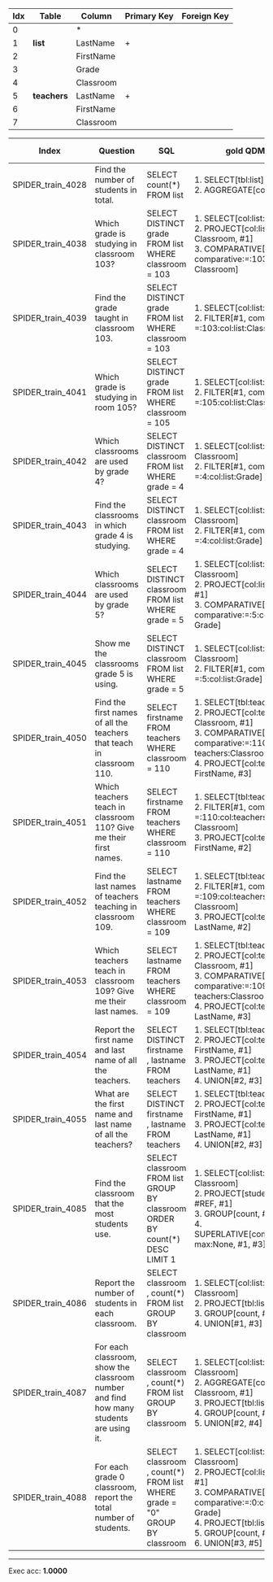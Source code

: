  | Idx | Table      | Column | Primary Key | Foreign Key | 
 | ----------- | ----------- | ----------- | ----------- | ----------- | 
  | 0 |  | * |   |   | 
 | 1 | **list** | LastName | + |   | 
 | 2 |   | FirstName |   |   | 
 | 3 |   | Grade |   |   | 
 | 4 |   | Classroom |   |   | 
 | 5 | **teachers** | LastName | + |   | 
 | 6 |   | FirstName |   |   | 
 | 7 |   | Classroom |   |   | 
 
  | Index | Question  | SQL | gold QDMR | pred QDMR | Exec | SQL hardness |
  | ----------- | ----------- | ----------- |  ----------- | ----------- | ----------- | ----------- | 
 | SPIDER_train_4028 | Find the number of students in total. | SELECT count(*) FROM list | 1. SELECT[tbl:​list] <br>2. AGGREGATE[count, #1] <br> | 1. SELECT[tbl:​list] <br>2. AGGREGATE[count, #1] <br> | + | easy | 
  | SPIDER_train_4038 | Which grade is studying in classroom 103? | SELECT DISTINCT grade FROM list WHERE classroom  =  103 | 1. SELECT[col:​list:​Grade] <br>2. PROJECT[col:​list:​Classroom, #1] <br>3. COMPARATIVE[#1, #2, comparative:​=:​103:​col:​list:​Classroom] <br> | 1. SELECT[col:​list:​Grade] <br>2. PROJECT[col:​list:​Classroom, #1] <br>3. COMPARATIVE[#1, #2, comparative:​=:​103:​col:​list:​Classroom] <br> | + | easy | 
  | SPIDER_train_4039 | Find the grade taught in classroom 103. | SELECT DISTINCT grade FROM list WHERE classroom  =  103 | 1. SELECT[col:​list:​Grade] <br>2. FILTER[#1, comparative:​=:​103:​col:​list:​Classroom] <br> | 1. SELECT[col:​list:​Grade] <br>2. COMPARATIVE[#1, #1, comparative:​=:​103:​col:​list:​Classroom] <br> | + | easy | 
  | SPIDER_train_4041 | Which grade is studying in room 105? | SELECT DISTINCT grade FROM list WHERE classroom  =  105 | 1. SELECT[col:​list:​Grade] <br>2. FILTER[#1, comparative:​=:​105:​col:​list:​Classroom] <br> | 1. SELECT[col:​list:​Grade] <br>2. COMPARATIVE[#1, #1, comparative:​=:​105:​col:​list:​Classroom] <br> | + | easy | 
  | SPIDER_train_4042 | Which classrooms are used by grade 4? | SELECT DISTINCT classroom FROM list WHERE grade  =  4 | 1. SELECT[col:​list:​Classroom] <br>2. FILTER[#1, comparative:​=:​4:​col:​list:​Grade] <br> | 1. SELECT[col:​list:​Classroom] <br>2. COMPARATIVE[#1, #1, comparative:​=:​4:​col:​list:​Grade] <br> | + | easy | 
  | SPIDER_train_4043 | Find the classrooms in which grade 4 is studying. | SELECT DISTINCT classroom FROM list WHERE grade  =  4 | 1. SELECT[col:​list:​Classroom] <br>2. FILTER[#1, comparative:​=:​4:​col:​list:​Grade] <br> | 1. SELECT[col:​list:​Classroom] <br>2. COMPARATIVE[#1, #1, comparative:​=:​4:​col:​list:​Grade] <br> | + | easy | 
  | SPIDER_train_4044 | Which classrooms are used by grade 5? | SELECT DISTINCT classroom FROM list WHERE grade  =  5 | 1. SELECT[col:​list:​Classroom] <br>2. PROJECT[col:​list:​Grade, #1] <br>3. COMPARATIVE[#1, #2, comparative:​=:​5:​col:​list:​Grade] <br> | 1. SELECT[col:​list:​Classroom] <br>2. PROJECT[col:​list:​Grade, #1] <br>3. COMPARATIVE[#1, #2, comparative:​=:​5:​col:​list:​Grade] <br> | + | easy | 
  | SPIDER_train_4045 | Show me the classrooms grade 5 is using. | SELECT DISTINCT classroom FROM list WHERE grade  =  5 | 1. SELECT[col:​list:​Classroom] <br>2. FILTER[#1, comparative:​=:​5:​col:​list:​Grade] <br> | 1. SELECT[col:​list:​Classroom] <br>2. COMPARATIVE[#1, #1, comparative:​=:​5:​col:​list:​Grade] <br> | + | easy | 
  | SPIDER_train_4050 | Find the first names of all the teachers that teach in classroom 110. | SELECT firstname FROM teachers WHERE classroom  =  110 | 1. SELECT[tbl:​teachers] <br>2. PROJECT[col:​teachers:​Classroom, #1] <br>3. COMPARATIVE[#1, #2, comparative:​=:​110:​col:​teachers:​Classroom] <br>4. PROJECT[col:​teachers:​FirstName, #3] <br> | 1. SELECT[tbl:​teachers] <br>2. PROJECT[col:​teachers:​Classroom, #1] <br>3. COMPARATIVE[#1, #2, comparative:​=:​110:​col:​teachers:​Classroom] <br>4. PROJECT[col:​teachers:​FirstName, #3] <br> | + | easy | 
  | SPIDER_train_4051 | Which teachers teach in classroom 110? Give me their first names. | SELECT firstname FROM teachers WHERE classroom  =  110 | 1. SELECT[tbl:​teachers] <br>2. FILTER[#1, comparative:​=:​110:​col:​teachers:​Classroom] <br>3. PROJECT[col:​teachers:​FirstName, #2] <br> | 1. SELECT[tbl:​teachers] <br>2. COMPARATIVE[#1, #1, comparative:​=:​110:​col:​teachers:​Classroom] <br>3. PROJECT[col:​teachers:​FirstName, #2] <br> | + | easy | 
  | SPIDER_train_4052 | Find the last names of teachers teaching in classroom 109. | SELECT lastname FROM teachers WHERE classroom  =  109 | 1. SELECT[tbl:​teachers] <br>2. FILTER[#1, comparative:​=:​109:​col:​teachers:​Classroom] <br>3. PROJECT[col:​teachers:​LastName, #2] <br> | 1. SELECT[tbl:​teachers] <br>2. COMPARATIVE[#1, #1, comparative:​=:​109:​col:​teachers:​Classroom] <br>3. PROJECT[col:​teachers:​LastName, #2] <br> | + | easy | 
  | SPIDER_train_4053 | Which teachers teach in classroom 109? Give me their last names. | SELECT lastname FROM teachers WHERE classroom  =  109 | 1. SELECT[tbl:​teachers] <br>2. PROJECT[col:​teachers:​Classroom, #1] <br>3. COMPARATIVE[#1, #2, comparative:​=:​109:​col:​teachers:​Classroom] <br>4. PROJECT[col:​teachers:​LastName, #3] <br> | 1. SELECT[tbl:​teachers] <br>2. PROJECT[col:​teachers:​Classroom, #1] <br>3. COMPARATIVE[#1, #2, comparative:​=:​109:​col:​teachers:​Classroom] <br>4. PROJECT[col:​teachers:​LastName, #3] <br> | + | easy | 
  | SPIDER_train_4054 | Report the first name and last name of all the teachers. | SELECT DISTINCT firstname ,  lastname FROM teachers | 1. SELECT[tbl:​teachers] <br>2. PROJECT[col:​teachers:​FirstName, #1] <br>3. PROJECT[col:​teachers:​LastName, #1] <br>4. UNION[#2, #3] <br> | 1. SELECT[tbl:​teachers] <br>2. PROJECT[col:​teachers:​FirstName, #1] <br>3. PROJECT[col:​teachers:​LastName, #1] <br>4. UNION[#2, #3] <br> | + | medium | 
  | SPIDER_train_4055 | What are the first name and last name of all the teachers? | SELECT DISTINCT firstname ,  lastname FROM teachers | 1. SELECT[tbl:​teachers] <br>2. PROJECT[col:​teachers:​FirstName, #1] <br>3. PROJECT[col:​teachers:​LastName, #1] <br>4. UNION[#2, #3] <br> | 1. SELECT[tbl:​teachers] <br>2. PROJECT[col:​teachers:​FirstName, #1] <br>3. PROJECT[col:​teachers:​LastName, #1] <br>4. UNION[#2, #3] <br> | + | medium | 
  | SPIDER_train_4085 | Find the classroom that the most students use. | SELECT classroom FROM list GROUP BY classroom ORDER BY count(*) DESC LIMIT 1 | 1. SELECT[col:​list:​Classroom] <br>2. PROJECT[students of #REF, #1] <br>3. GROUP[count, #2, #1] <br>4. SUPERLATIVE[comparative:​max:​None, #1, #3] <br> | 1. SELECT[col:​list:​Classroom] <br>2. PROJECT[None, #1] <br>3. GROUP[count, #2, #1] <br>4. SUPERLATIVE[comparative:​max:​None, #1, #3] <br> | + | hard | 
  | SPIDER_train_4086 | Report the number of students in each classroom. | SELECT classroom ,  count(*) FROM list GROUP BY classroom | 1. SELECT[col:​list:​Classroom] <br>2. PROJECT[tbl:​list, #1] <br>3. GROUP[count, #2, #1] <br>4. UNION[#1, #3] <br> | 1. SELECT[col:​list:​Classroom] <br>2. PROJECT[tbl:​list, #1] <br>3. GROUP[count, #2, #1] <br>4. UNION[#1, #3] <br> | + | medium | 
  | SPIDER_train_4087 | For each classroom, show the classroom number and find how many students are using it. | SELECT classroom ,  count(*) FROM list GROUP BY classroom | 1. SELECT[col:​list:​Classroom] <br>2. AGGREGATE[col:​list:​Classroom, #1] <br>3. PROJECT[tbl:​list, #1] <br>4. GROUP[count, #3, #1] <br>5. UNION[#2, #4] <br> | 1. SELECT[col:​list:​Classroom] <br>2. AGGREGATE[sum, #1] <br>3. PROJECT[tbl:​list, #1] <br>4. GROUP[count, #3, #1] <br>5. UNION[#2, #4] <br> | + | medium | 
  | SPIDER_train_4088 | For each grade 0 classroom, report the total number of students. | SELECT classroom ,  count(*) FROM list WHERE grade  =  "0" GROUP BY classroom | 1. SELECT[col:​list:​Classroom] <br>2. PROJECT[col:​list:​Grade, #1] <br>3. COMPARATIVE[#1, #2, comparative:​=:​0:​col:​list:​Grade] <br>4. PROJECT[tbl:​list, #3] <br>5. GROUP[count, #4, #3] <br>6. UNION[#3, #5] <br> | 1. SELECT[col:​list:​Classroom] <br>2. PROJECT[col:​list:​Grade, #1] <br>3. COMPARATIVE[#1, #2, comparative:​=:​0:​col:​list:​Grade] <br>4. PROJECT[tbl:​list, #3] <br>5. GROUP[count, #4, #3] <br>6. UNION[#3, #5] <br> | + | medium | 
 ***
 Exec acc: **1.0000**
